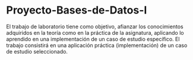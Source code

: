 # Proyecto-Bases-de-Datos-I
El trabajo de laboratorio tiene como  objetivo, afianzar los conocimientos adquiridos en la teoría como en la práctica de la asignatura, aplicando lo aprendido en una implementación de un caso de estudio específico. El    trabajo    consistirá    en una    aplicación    práctica (implementación)    de un caso de estudio seleccionado.

